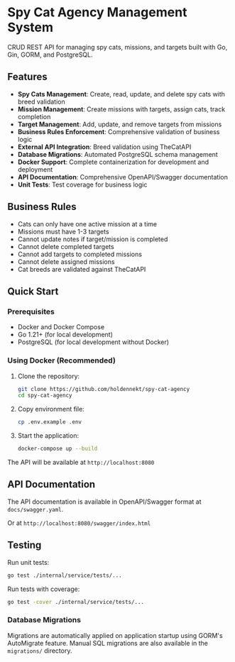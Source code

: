 # Spy Cat Agency Management System

CRUD REST API for managing spy cats, missions, and targets built with Go, Gin, GORM, and PostgreSQL.

## Features

- **Spy Cats Management**: Create, read, update, and delete spy cats with breed validation
- **Mission Management**: Create missions with targets, assign cats, track completion
- **Target Management**: Add, update, and remove targets from missions
- **Business Rules Enforcement**: Comprehensive validation of business logic
- **External API Integration**: Breed validation using TheCatAPI
- **Database Migrations**: Automated PostgreSQL schema management
- **Docker Support**: Complete containerization for development and deployment
- **API Documentation**: Comprehensive OpenAPI/Swagger documentation
- **Unit Tests**: Test coverage for business logic

## Business Rules

- Cats can only have one active mission at a time
- Missions must have 1-3 targets
- Cannot update notes if target/mission is completed
- Cannot delete completed targets
- Cannot add targets to completed missions
- Cannot delete assigned missions
- Cat breeds are validated against TheCatAPI

## Quick Start

### Prerequisites

- Docker and Docker Compose
- Go 1.21+ (for local development)
- PostgreSQL (for local development without Docker)

### Using Docker (Recommended)

1. Clone the repository:
   ```bash
   git clone https://github.com/holdennekt/spy-cat-agency
   cd spy-cat-agency
   ```

2. Copy environment file:
   ```bash
   cp .env.example .env
   ```

3. Start the application:
   ```bash
   docker-compose up --build
   ```

The API will be available at `http://localhost:8080`

## API Documentation

The API documentation is available in OpenAPI/Swagger format at `docs/swagger.yaml`.

Or at `http://localhost:8080/swagger/index.html`

## Testing

Run unit tests:
```bash
go test ./internal/service/tests/...
```

Run tests with coverage:
```bash
go test -cover ./internal/service/tests/...
```

### Database Migrations

Migrations are automatically applied on application startup using GORM's AutoMigrate feature. Manual SQL migrations are also available in the `migrations/` directory.
